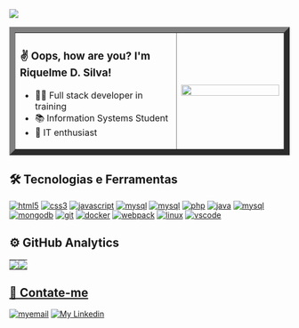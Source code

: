 
<img align = "center" src = "https://i.imgur.com/kPjGg76.png">

<div align="left" style="display: inline_block" > 
  <table align="center" width="100%" border="10">
    <tr>
      <td width="60%" >
         <h3>✌ Oops, how are you? I'm Riquelme D. Silva!</h3>
        <ul>
          <li>👨‍💻 Full stack developer in training </li>
          <li>📚 Information Systems Student </li>
          <li>🌱 IT enthusiast </li>
        </ul>
      </td>
      <td width="40%">
        <img  width="100%" src = "https://i2.wp.com/allhtaccess.info/wp-content/uploads/2018/03/programming.gif?fit=1281%2C716&ssl=1">
      </td>
    </tr>
  </table>
</div>

 
<div align="left" style="display: inline_block" > 
  <h2> 🛠 Tecnologias e Ferramentas </h2>
  <a href="https://www.w3schools.com/html/default.asp" target="_blank"><img src="https://img.shields.io/badge/HTML5-E34F26?style=for-the-badge&logo=html5&logoColor=white" alt="html5"/></a>
  <a href="https://www.w3schools.com/css/" target="_blank"><img src="https://img.shields.io/badge/CSS3-1572B6?style=for-the-badge&logo=css3&logoColor=white" alt="css3"/></a>
  <a href="https://developer.mozilla.org/en-US/docs/Web/JavaScript" target="_blank"><img src="https://img.shields.io/badge/JavaScript-F7DF1E?style=for-the-badge&logo=javascript&logoColor=black" alt="javascript"/></a>
  <a href="https://nodejs.org/en/docs/" target="_blank"><img src="https://img.shields.io/badge/Node.js-339933?style=for-the-badge&logo=nodedotjs&logoColor=white" alt="mysql"/></a>
  <a href="https://expressjs.com/en/4x/api.html#express" target="_blank"><img src="https://img.shields.io/badge/Express.js-000000?style=for-the-badge&logo=express&logoColor=white" alt="mysql"/></a>
  <a href="https://www.php.net/docs.php" target="_blank"><img src="https://img.shields.io/badge/PHP-777BB4?style=for-the-badge&logo=php&logoColor=white" alt="php"/></a>
  <a href="https://www.oracle.com/java/technologies/javase-documentation.html" target="_blank"><img src="https://img.shields.io/badge/Java-ED8B00?style=for-the-badge&logo=java&logoColor=white" alt="java"/></a>
  <a href="https://www.mysql.com/" target="_blank"><img src="https://img.shields.io/badge/MySQL-005C84?style=for-the-badge&logo=mysql&logoColor=white" alt="mysql"/></a>
  <a href="https://www.mongodb.com/" target="_blank"><img src="https://img.shields.io/badge/MongoDB-4EA94B?style=for-the-badge&logo=mongodb&logoColor=white" alt="mongodb"/></a>
  <a href="https://git-scm.com/" target="_blank"><img src="https://img.shields.io/badge/GIT-E44C30?style=for-the-badge&logo=git&logoColor=white" alt="git"/></a>
  <a href="https://docs.docker.com/" target="_blank"><img src="https://img.shields.io/badge/Docker-2CA5E0?style=for-the-badge&logo=docker&logoColor=white" alt="docker"/></a>
  <a href="https://webpack.js.org/" target="_blank"><img src="https://img.shields.io/badge/Webpack-8DD6F9?style=for-the-badge&logo=Webpack&logoColor=white" alt="webpack"/></a>
  <a href="https://pt.wikipedia.org/wiki/Linux" target="_blank"><img src="https://img.shields.io/badge/Ubuntu-E95420?style=for-the-badge&logo=ubuntu&logoColor=white" alt="linux"/></a>
  <a href="https://code.visualstudio.com/" target="_blank"><img src="https://img.shields.io/badge/VSCode-333333?style=for-the-badge&logo=Visual%20Studio%20Code&logoColor=21A4F1" alt="vscode"/></a>
</div>


<div align="left">
  <h2> ⚙️ GitHub Analytics </h2>
  <a href="https://github.com/the-riquelme">
    <table>
      <tr>
        <td style="padding: 0; width=50%;">
            <img src="https://github-readme-stats.vercel.app/api/?username=the-riquelme&show_icons=true&title_color=1c6cbf&text_color=246af9&bg_color=00000000&hide_border=true&icon_color=1c6cbf&hide_title=true&count_private=true"/>
        </td>
          <td style="padding: 0; width=50%;">
            <img src="https://github-readme-stats.vercel.app/api/top-langs/?username=the-riquelme&layout=compact&langs_count=7&theme=dark&title_color=1c6cbf&text_color=246af9&bg_color=00000000&hide_border=true&icon_color=00000000&count_private=true"/>
        </td>
      </tr>
    </table>
</div>

  
<div align="left">
  <h2> 👤 Contate-me </h2>
  <a href="mailto:riquelmedamiaosilva@gmail.com" target="_blank"><img alt="myemail" src="https://img.shields.io/static/v1?style=flat-square&logo=gmail&label=Gmail&message=riquelmedamiaosilva@gmail.com&color=1c6cbf"></a>
  <a href="https://www.linkedin.com/in/riquelme-damiao-silva/" target="_blank"><img alt="My Linkedin" src="https://img.shields.io/static/v1?style=flat-square&logo=linkedin&label=Linkedin&message=riquelmedamiaosilva&color=1c6cbf"></a>
</div>

